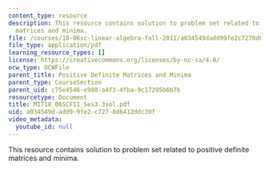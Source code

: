 ```yaml
---
content_type: resource
description: This resource contains solution to problem set related to positive definite
  matrices and minima.
file: /courses/18-06sc-linear-algebra-fall-2011/a034549dadd99fe2c7278d6412ddc39f_MIT18_06SCF11_Ses3.3sol.pdf
file_type: application/pdf
learning_resource_types: []
license: https://creativecommons.org/licenses/by-nc-sa/4.0/
ocw_type: OCWFile
parent_title: Positive Definite Matrices and Minima
parent_type: CourseSection
parent_uid: c75e4546-e980-a4f3-4fba-9c17295b6b7b
resourcetype: Document
title: MIT18_06SCF11_Ses3.3sol.pdf
uid: a034549d-add9-9fe2-c727-8d6412ddc39f
video_metadata:
  youtube_id: null
---
```

This resource contains solution to problem set related to positive definite matrices and minima.
